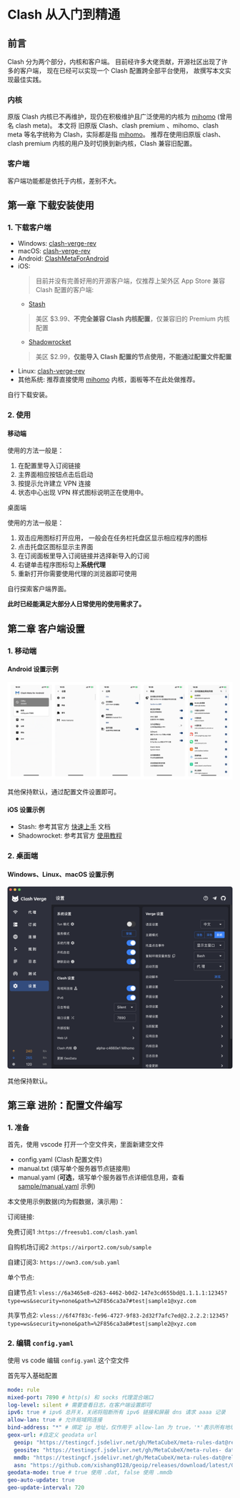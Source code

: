 # Clash 从入门到精通

## 前言

Clash 分为两个部分，内核和客户端。
目前经许多大佬贡献，开源社区出现了许多的客户端，
现在已经可以实现一个 Clash 配置跨全部平台使用，
故撰写本文实现最佳实践。

### 内核

原版 Clash 内核已不再维护，现仍在积极维护且广泛使用的内核为 [mihomo](https://github.com/MetaCubeX/mihomo/tree/Alpha) (曾用名 clash meta)。
本文将 旧原版 Clash、clash premium 、mihomo、clash meta 等名字统称为 Clash，实际都是指 [mihomo](https://github.com/MetaCubeX/mihomo/tree/Alpha)。
推荐在使用旧原版 clash、clash premium 内核的用户及时切换到新内核，Clash 兼容旧配置。

### 客户端

客户端功能都是依托于内核，差别不大。

## 第一章 下载安装使用

### 1. 下载客户端

- Windows: [clash-verge-rev](https://github.com/clash-verge-rev/clash-verge-rev/releases)
- macOS: [clash-verge-rev](https://github.com/clash-verge-rev/clash-verge-rev/releases)
- Android: [ClashMetaForAndroid](https://github.com/MetaCubeX/ClashMetaForAndroid/releases)
- iOS: 
  > 目前并没有完善好用的开源客户端，仅推荐上架外区 App Store 兼容 Clash 配置的客户端:
  - [Stash](https://stash.ws/) 
  > 美区 $3.99、**不完全兼容 Clash 内核配置**，仅兼容旧的 Premium 内核配置
  - [Shadowrocket](https://apps.apple.com/us/app/shadowrocket/id932747118)
  > 美区 $2.99，**仅能导入 Clash 配置的节点使用，不能通过配置文件配置**
- Linux: [clash-verge-rev](https://github.com/clash-verge-rev/clash-verge-rev/releases)
- 其他系统: 推荐直接使用 [mihomo](https://github.com/MetaCubeX/mihomo/tree/Alpha) 内核，面板等不在此处做推荐。

自行下载安装。
### 2. 使用

#### 移动端

使用的方法一般是：

1. 在配置里导入订阅链接
2. 主界面相应按钮点击后启动
3. 按提示允许建立 VPN 连接
4. 状态中心出现 VPN 样式图标说明正在使用中。

桌面端

使用的方法一般是：

1. 双击应用图标打开应用， 一般会在任务栏托盘区显示相应程序的图标
2. 点击托盘区图标显示主界面
3. 在订阅面板里导入订阅链接并选择新导入的订阅
4. 右键单击程序图标勾上**系统代理**
5. 重新打开你需要使用代理的浏览器即可使用

自行探索客户端界面。

**此时已经能满足大部分人日常使用的使用需求了。**

## 第二章 客户端设置

### 1. 移动端

#### Android 设置示例

![android](images/android.png)

其他保持默认，通过配置文件设置即可。

#### iOS 设置示例

- Stash: 参考其官方 [快速上手](https://stash.wiki/get-started) 文档
- Shadowrocket: 参考其官方 [使用教程](https://www.shadowrocket.vip/%E4%BD%BF%E7%94%A8%E6%95%99%E7%A8%8B)

### 2. 桌面端

#### Windows、Linux、macOS 设置示例

![pc](images/pc.png)

其他保持默认。

## 第三章 进阶：配置文件编写

### 1. 准备

首先，使用 vscode 打开一个空文件夹，里面新建空文件

- config.yaml (Clash 配置文件)
- manual.txt (填写单个服务器节点链接用)
- manual.yaml (**可选**，填写单个服务器节点详细信息用，查看 [sample/manual.yaml](sample/manual.yaml) 示例)

本文使用示例数据(均为假数据，演示用)：

订阅链接:

免费订阅1 :`https://freesub1.com/clash.yaml`

自购机场订阅2 :`https://airport2.com/sub/sample`

自建订阅3: `https://own3.com/sub.yaml`


单个节点:

自建节点1: `vless://6a3465e8-d263-4462-b0d2-147e3cd655bd@1.1.1.1:12345?type=ws&security=none&path=%2F856ca3a7#test|sample1@xyz.com`

共享节点2: `vless://6f47f83c-fe96-4727-9f83-2d32f7afc7ed@2.2.2.2:12345?type=ws&security=none&path=%2F856ca3a8#test|sample2@xyz.com`

### 2. 编辑 `config.yaml`

使用 vs code 编辑 `config.yaml` 这个空文件

首先写入基础配置

```yaml
mode: rule 
mixed-port: 7890 # http(s) 和 socks 代理混合端口
log-level: silent # 需要查看日志，在客户端设置即可
ipv6: true # ipv6 总开关，关闭将阻断所有 ipv6 链接和屏蔽 dns 请求 aaaa 记录
allow-lan: true # 允许局域网连接
bind-address: "*" # 绑定 ip 地址，仅作用于 allow-lan 为 true，'*'表示所有地址
geox-url: #自定义 geodata url
  geoip: "https://testingcf.jsdelivr.net/gh/MetaCubeX/meta-rules-dat@release/geoip.dat"
  geosite: "https://testingcf.jsdelivr.net/gh/MetaCubeX/meta-rules- dat@release/geosite.dat"
  mmdb: "https://testingcf.jsdelivr.net/gh/MetaCubeX/meta-rules-dat@release/country.mmdb"
  asn: "https://github.com/xishang0128/geoip/releases/download/latest/GeoLite2-ASN.mmdb"
geodata-mode: true # true 使用 .dat, false 使用 .mmdb
geo-auto-update: true
geo-update-interval: 720
```

